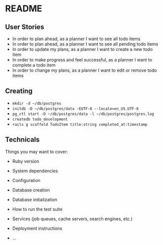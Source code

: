 # README

## User Stories

- In order to plan ahead, as a planner I want to see all todo items
- In order to plan ahead, as a planner I want to see all pending todo items
- In order to update my plans, as a planner I want to create a new todo item
- In order to make progress and feel successful, as a planner I want to complete a todo item
- In order to change my plans, as a planner I want to edit or remove todo items

## Creating

- `mkdir -d ~/db/postgres`
- `initdb -D ~/db/postgres/data -EUTF-8 --locale=en_US.UTF-8`
- `pg_ctl start -D ~/db/postgres/data -l ~/db/postgres/postgres.log`
- `createdb todo_development`
- `rails g scaffold TodoItem title:string completed_at:timestamp`

## Technicals

Things you may want to cover:

* Ruby version

* System dependencies

* Configuration

* Database creation

* Database initialization

* How to run the test suite

* Services (job queues, cache servers, search engines, etc.)

* Deployment instructions

* ...
